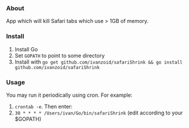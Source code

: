 ### About

App which will kill Safari tabs which use > 1GB of memory.


### Install

1. Install Go
2. Set `GOPATH` to point to some directory
3. Install with `go get github.com/ivanzoid/safariShrink && go install github.com/ivanzoid/safariShrink`

### Usage

You may run it periodically using cron. For example:

1. `crontab -e`. Then enter:
2. `30 * * * * /Users/ivan/Go/bin/safariShrink` (edit according to your $GOPATH)
